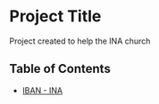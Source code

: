 # Project Title

Project created to help the INA church

## Table of Contents

- [IBAN - INA](#project-title)